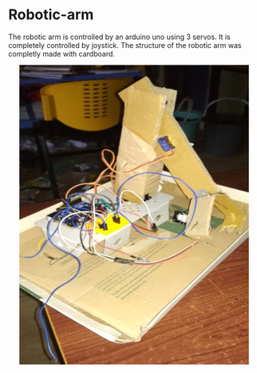 # Robotic-arm
The robotic arm is controlled by an arduino uno using 3 servos.
It is completely controlled by joystick.
The structure of the robotic arm was completly made with cardboard.

<p align="center">
  <img width="460" height="600" src="image_of_the_project.png">
</p>
